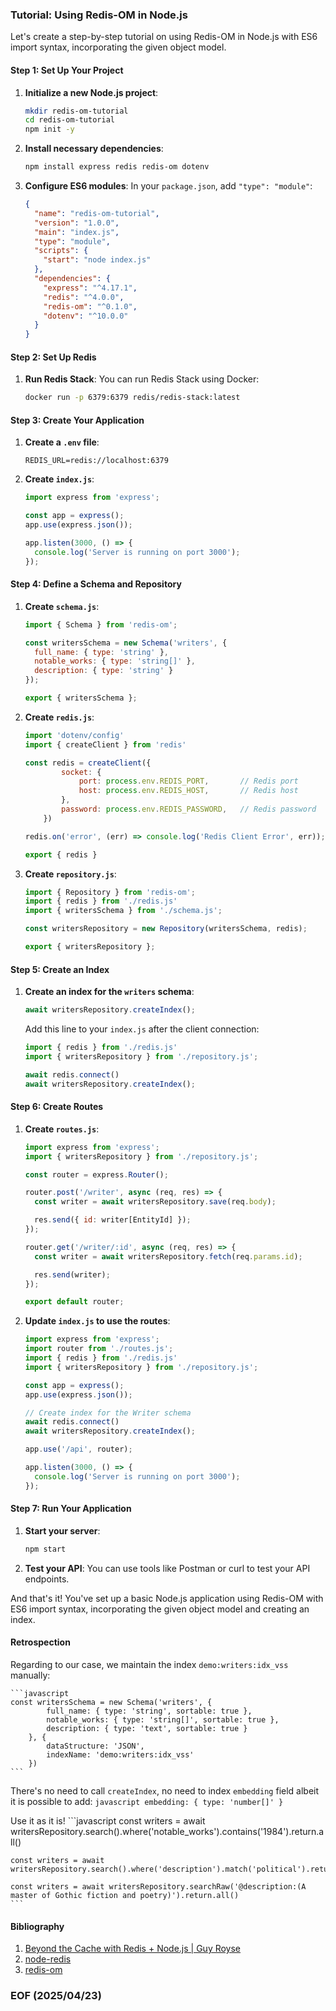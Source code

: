 ### Tutorial: Using Redis-OM in Node.js

Let's create a step-by-step tutorial on using Redis-OM in Node.js with ES6 import syntax, incorporating the given object model.


#### Step 1: Set Up Your Project
1. **Initialize a new Node.js project**:
    ```bash
    mkdir redis-om-tutorial
    cd redis-om-tutorial
    npm init -y
    ```

2. **Install necessary dependencies**:
    ```bash
    npm install express redis redis-om dotenv
    ```

3. **Configure ES6 modules**:
    In your `package.json`, add `"type": "module"`:
    ```json
    {
      "name": "redis-om-tutorial",
      "version": "1.0.0",
      "main": "index.js",
      "type": "module",
      "scripts": {
        "start": "node index.js"
      },
      "dependencies": {
        "express": "^4.17.1",
        "redis": "^4.0.0",
        "redis-om": "^0.1.0",
        "dotenv": "^10.0.0"
      }
    }
    ```


#### Step 2: Set Up Redis
1. **Run Redis Stack**:
    You can run Redis Stack using Docker:
    ```bash
    docker run -p 6379:6379 redis/redis-stack:latest
    ```


#### Step 3: Create Your Application
1. **Create a `.env` file**:
    ```.env
    REDIS_URL=redis://localhost:6379
    ```

2. **Create `index.js`**:
    ```javascript
    import express from 'express';
    
    const app = express();
    app.use(express.json());

    app.listen(3000, () => {
      console.log('Server is running on port 3000');
    });
    ```


#### Step 4: Define a Schema and Repository
1. **Create `schema.js`**:
    ```javascript
    import { Schema } from 'redis-om';

    const writersSchema = new Schema('writers', {
      full_name: { type: 'string' },
      notable_works: { type: 'string[]' },
      description: { type: 'string' }
    });

    export { writersSchema };
    ```

2. **Create `redis.js`**:
    ```javascript
    import 'dotenv/config'
    import { createClient } from 'redis'

    const redis = createClient({ 
            socket: {
                port: process.env.REDIS_PORT,       // Redis port
                host: process.env.REDIS_HOST,       // Redis host            
            }, 
            password: process.env.REDIS_PASSWORD,   // Redis password 
        })

    redis.on('error', (err) => console.log('Redis Client Error', err));

    export { redis }
    ```


3. **Create `repository.js`**:
    ```javascript
    import { Repository } from 'redis-om';
    import { redis } from './redis.js'
    import { writersSchema } from './schema.js';

    const writersRepository = new Repository(writersSchema, redis);

    export { writersRepository };
    ```


#### Step 5: Create an Index
1. **Create an index for the `writers` schema**:
    ```javascript
    await writersRepository.createIndex();
    ```

    Add this line to your `index.js` after the client connection:
    ```javascript
    import { redis } from './redis.js'
    import { writersRepository } from './repository.js';

    await redis.connect()
    await writersRepository.createIndex();
    ```


#### Step 6: Create Routes
1. **Create `routes.js`**:
    ```javascript
    import express from 'express';
    import { writersRepository } from './repository.js';

    const router = express.Router();

    router.post('/writer', async (req, res) => {      
      const writer = await writersRepository.save(req.body);

      res.send({ id: writer[EntityId] });
    });

    router.get('/writer/:id', async (req, res) => {
      const writer = await writersRepository.fetch(req.params.id);

      res.send(writer);
    });

    export default router;
    ```

2. **Update `index.js` to use the routes**:
    ```javascript
    import express from 'express';
    import router from './routes.js';
    import { redis } from './redis.js'
    import { writersRepository } from './repository.js';

    const app = express();
    app.use(express.json());

    // Create index for the Writer schema
    await redis.connect()
    await writersRepository.createIndex();

    app.use('/api', router);

    app.listen(3000, () => {
      console.log('Server is running on port 3000');
    });
    ```


#### Step 7: Run Your Application
1. **Start your server**:
    ```bash
    npm start
    ```

2. **Test your API**:
    You can use tools like Postman or curl to test your API endpoints.

And that's it! You've set up a basic Node.js application using Redis-OM with ES6 import syntax, incorporating the given object model and creating an index. 


#### Retrospection
Regarding to our case, we maintain the index `demo:writers:idx_vss` manually: 

    ```javascript
    const writersSchema = new Schema('writers', {
            full_name: { type: 'string', sortable: true },
            notable_works: { type: 'string[]', sortable: true },
            description: { type: 'text', sortable: true }
        }, {
            dataStructure: 'JSON',
            indexName: 'demo:writers:idx_vss'
        })
    ```

There's no need to call `createIndex`, no need to index `embedding` field albeit it is possible to add: 
    ```javascript
      embedding: { type: 'number[]' }
    ```

Use it as it is! 
    ```javascript
    const writers = await writersRepository.search().where('notable_works').contains('1984').return.all()

    const writers = await writersRepository.search().where('description').match('political').return.all()

    const writers = await writersRepository.searchRaw('@description:(A master of Gothic fiction and poetry)').return.all()
    ```


#### Bibliography
1. [Beyond the Cache with Redis + Node.js | Guy Royse](https://youtu.be/5NGVIhLAYVA)
2. [node-redis](https://www.npmjs.com/package/redis)
3. [redis-om](https://www.npmjs.com/package/redis-om)


### EOF (2025/04/23)